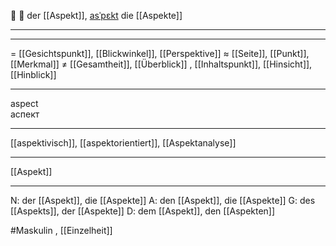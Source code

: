 🧐 🔵 der [[Aspekt]], [asˈpɛkt](https://youglish.com/pronounce/Aspekt/german)
die [[Aspekte]]

---

---
= [[Gesichtspunkt]], [[Blickwinkel]], [[Perspektive]]
≈ [[Seite]], [[Punkt]], [[Merkmal]]
≠ [[Gesamtheit]], [[Überblick]]
, [[Inhaltspunkt]], [[Hinsicht]], [[Hinblick]]


---
aspect  
аспект

---
[[aspektivisch]], [[aspektorientiert]], [[Aspektanalyse]]

---
[[Aspekt]]


---
N: der [[Aspekt]], die [[Aspekte]]
A: den [[Aspekt]], die [[Aspekte]]
G: des [[Aspekts]], der [[Aspekte]]
D: dem [[Aspekt]], den [[Aspekten]]


#Maskulin , [[Einzelheit]]